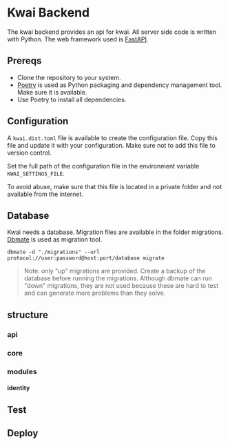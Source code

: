 # Kwai Backend

The kwai backend provides an api for kwai. All server side code is written
with Python. The web framework used is [FastAPI](https://fastapi.tiangolo.com/).

## Prereqs
 
+ Clone the repository to your system.
+ [Poetry](https://python-poetry.org/) is used as Python packaging and
dependency management tool. Make sure it is available.
+ Use Poetry to install all dependencies.

## Configuration

A `kwai.dist.toml` file is available to create the configuration file.
Copy this file and update it with your configuration. Make sure not to add
this file to version control.

Set the full path of the configuration file in the environment variable `KWAI_SETTINGS_FILE`.  

To avoid abuse, make sure that this file is located in a private folder and not
available from the internet.

## Database

Kwai needs a database. Migration files are available in the folder migrations.
[Dbmate](https://github.com/amacneil/dbmate) is used as migration tool.

````shell
dbmate -d "./migrations" --url protocol://user:password@host:port/database migrate
````

> Note: only "up" migrations are provided. Create a backup of the database before 
> running the migrations. Although dbmate can run "down" migrations, they are not
> used because these are hard to test and can generate more problems than they solve.

## structure

### api

### core

### modules

#### identity

## Test

## Deploy

